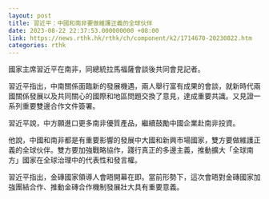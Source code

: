 ```yaml
---
layout: post
title: 習近平：中國和南非要做維護正義的全球伙伴
date: 2023-08-22 22:37:53.000000000 +08:00
link: https://news.rthk.hk/rthk/ch/component/k2/1714670-20230822.htm
categories: rthk
---
```


國家主席習近平在南非，同總統拉馬福薩會談後共同會見記者。

習近平指出，中南關係面臨新的發展機遇，兩人舉行富有成果的會談，就新時代兩國關係發展以及共同關心的國際和地區問題交換了意見，達成重要共識。又見證一系列重要雙邊合作文件簽署。

習近平說，中方願進口更多南非優質產品，繼續鼓勵中國企業赴南非投資。

他說，中國和南非都是有重要影響的發展中大國和新興市場國家，雙方要做維護正義的全球伙伴。雙方要加強戰略協作，踐行真正的多邊主義，推動擴大「全球南方」國家在全球治理中的代表性和發言權。

習近平指出，金磚國家領導人會晤開幕在即。當前形勢下，這次會晤對金磚國家加強團結合作、推動金磚合作機制發展壯大具有重要意義。
